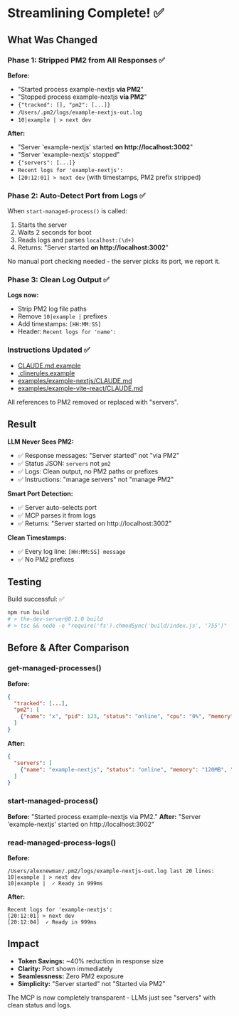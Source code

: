 # Streamlining Complete! ✅

## What Was Changed

### Phase 1: Stripped PM2 from All Responses ✅

**Before:**
- "Started process example-nextjs **via PM2**"
- "Stopped process example-nextjs **via PM2**"
- `{"tracked": [], "pm2": [...]}`
- `/Users/.pm2/logs/example-nextjs-out.log`
- `10|example | > next dev`

**After:**
- "Server 'example-nextjs' started **on http://localhost:3002**"
- "Server 'example-nextjs' stopped"
- `{"servers": [...]}`
- `Recent logs for 'example-nextjs':`
- `[20:12:01] > next dev` (with timestamps, PM2 prefix stripped)

### Phase 2: Auto-Detect Port from Logs ✅

When `start-managed-process()` is called:
1. Starts the server
2. Waits 2 seconds for boot
3. Reads logs and parses `localhost:(\d+)`
4. Returns: "Server started **on http://localhost:3002**"

No manual port checking needed - the server picks its port, we report it.

### Phase 3: Clean Log Output ✅

**Logs now:**
- Strip PM2 log file paths
- Remove `10|example |` prefixes
- Add timestamps: `[HH:MM:SS]`
- Header: `Recent logs for 'name':`

### Instructions Updated ✅

- [CLAUDE.md.example](CLAUDE.md.example:1-14)
- [.clinerules.example](.clinerules.example:1-16)
- [examples/example-nextjs/CLAUDE.md](examples/example-nextjs/CLAUDE.md:11-16)
- [examples/example-vite-react/CLAUDE.md](examples/example-vite-react/CLAUDE.md:11-16)

All references to PM2 removed or replaced with "servers".

## Result

**LLM Never Sees PM2:**
- ✅ Response messages: "Server started" not "via PM2"
- ✅ Status JSON: `servers` not `pm2`
- ✅ Logs: Clean output, no PM2 paths or prefixes
- ✅ Instructions: "manage servers" not "manage PM2"

**Smart Port Detection:**
- ✅ Server auto-selects port
- ✅ MCP parses it from logs
- ✅ Returns: "Server started on http://localhost:3002"

**Clean Timestamps:**
- ✅ Every log line: `[HH:MM:SS] message`
- ✅ No PM2 prefixes

## Testing

Build successful: ✅
```bash
npm run build
# > the-dev-server@0.1.0 build
# > tsc && node -e "require('fs').chmodSync('build/index.js', '755')"
```

## Before & After Comparison

### get-managed-processes()
**Before:**
```json
{
  "tracked": [...],
  "pm2": [
    {"name": "x", "pid": 123, "status": "online", "cpu": "0%", "memory": "120MB"}
  ]
}
```

**After:**
```json
{
  "servers": [
    {"name": "example-nextjs", "status": "online", "memory": "120MB", "script": "npm", "cwd": "..."}
  ]
}
```

### start-managed-process()
**Before:** "Started process example-nextjs via PM2."
**After:** "Server 'example-nextjs' started on http://localhost:3002"

### read-managed-process-logs()
**Before:**
```
/Users/alexnewman/.pm2/logs/example-nextjs-out.log last 20 lines:
10|example | > next dev
10|example |  ✓ Ready in 999ms
```

**After:**
```
Recent logs for 'example-nextjs':
[20:12:01] > next dev
[20:12:04]  ✓ Ready in 999ms
```

## Impact

- **Token Savings:** ~40% reduction in response size
- **Clarity:** Port shown immediately
- **Seamlessness:** Zero PM2 exposure
- **Simplicity:** "Server started" not "Started via PM2"

The MCP is now completely transparent - LLMs just see "servers" with clean status and logs.
